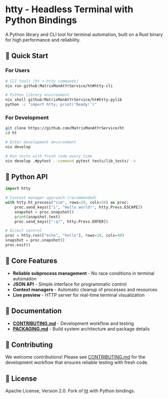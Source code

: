 # htty - Headless Terminal with Python Bindings

A Python library and CLI tool for terminal automation, built on a Rust binary for high performance and reliability.

## 🚀 Quick Start

### For Users

```bash
# CLI tools (ht + htty commands)
nix run github:MatrixManAtYrService/ht#htty-cli

# Python library environment  
nix shell github:MatrixManAtYrService/ht#htty-pylib
python -c "import htty; print('Ready!')"
```

### For Development

```bash
git clone https://github.com/MatrixManAtYrService/ht
cd ht

# Enter development environment
nix develop

# Run tests with fresh code every time
nix develop .#pytest --command pytest tests/lib_tests/ -v
```

## 📝 Python API

```python
import htty

# Context manager approach (recommended)
with htty.ht_process("vim", rows=20, cols=50) as proc:
    proc.send_keys(["i", "Hello world!", htty.Press.ESCAPE])
    snapshot = proc.snapshot()
    print(snapshot.text)
    proc.send_keys([":q!", htty.Press.ENTER])

# Direct control
proc = htty.run(["echo", "hello"], rows=10, cols=40)
snapshot = proc.snapshot()
proc.exit()
```

## 🎯 Core Features

- **Reliable subprocess management** - No race conditions in terminal automation
- **JSON API** - Simple interface for programmatic control
- **Context managers** - Automatic cleanup of processes and resources
- **Live preview** - HTTP server for real-time terminal visualization

## 📖 Documentation

- **[CONTRIBUTING.md](CONTRIBUTING.md)** - Development workflow and testing
- **[PACKAGING.md](PACKAGING.md)** - Build system architecture and package details

## 🤝 Contributing

We welcome contributions! Please see [CONTRIBUTING.md](CONTRIBUTING.md) for the development workflow that ensures reliable testing with fresh code.

## 📄 License

Apache License, Version 2.0. Fork of [ht](https://github.com/andyk/ht) with Python bindings.
